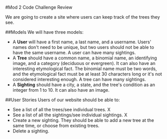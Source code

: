 #Mod 2 Code Challenge Review

We are going to create a site where users can keep track of the trees they see.

##Models
We will have three models:
* A **User** will have a first name, a last name, and a username.  Users' names don't need to be unique, but two users should not be able to have the same username.  A user can have many sightings.
* A **Tree** should have a common name, a binomial name, an identifying image, and a category (deciduous or evergreen). It can also have an interesting etymological fact.  The binomial name must be two words, and the etymological fact must be at least 30 characters long or it's not considered interesting enough. A tree can have many sightings.
* A **Sighting** should have a city, a state, and the tree's condition as an integer from 1 to 10.  It can also have an image.

##User Stories
Users of our website should be able to:
* See a list of all the trees/see individual trees.  X
* See a list of all the sightings/see individual sightings. X
* Create a new sighting.  They should be able to add a new tree at the same time, or choose from existing trees.
* Delete a sighting.